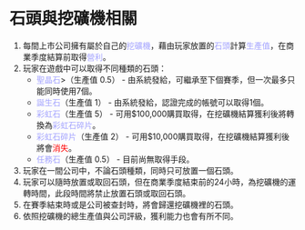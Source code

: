 # 石頭與挖礦機相關
1. 每間上市公司擁有屬於自己的<font color="#A3A3FF">挖礦機</font>，藉由玩家放置的<font color="#A3A3FF">石頭</font>計算<font color="#A3A3FF">生產值</font>，在商業季度結算前取得<font color="#A3A3FF">營利</font>。
1. 玩家在遊戲中可以取得不同種類的石頭：
    * <font color="#A3A3FF">聖晶石</font>>（生產值 0.5） - 由系統發給，可繼承至下個賽季，但一次最多只能同時使用7個。
    * <font color="#A3A3FF">誕生石</font>（生產值 1） - 由系統發給，認證完成的帳號可以取得1個。
    * <font color="#A3A3FF">彩虹石</font>（生產值 5） - 可用$100,000購買取得，在挖礦機結算獲利後將轉換為<font color="#A3A3FF">彩虹石碎片</font>。
    * <font color="#A3A3FF">彩虹石碎片</font>（生產值 2） - 可用$10,000購買取得，在挖礦機結算獲利後將會<font color="red">消失</font>。
    * <font color="#A3A3FF">任務石</font>（生產值 0.5） - 目前尚無取得手段。
1. 玩家在一間公司中，不論石頭種類，同時只可放置一個石頭。
1. 玩家可以隨時放置或取回石頭，但在商業季度結束前的24小時，為挖礦機的運轉時間，此段時間將禁止放置石頭或取回石頭。
1. 在賽季結束時或是公司被查封時，將會歸還挖礦機裡的石頭。
1. 依照挖礦機的總生產值與公司評級，獲利能力也會有所不同。